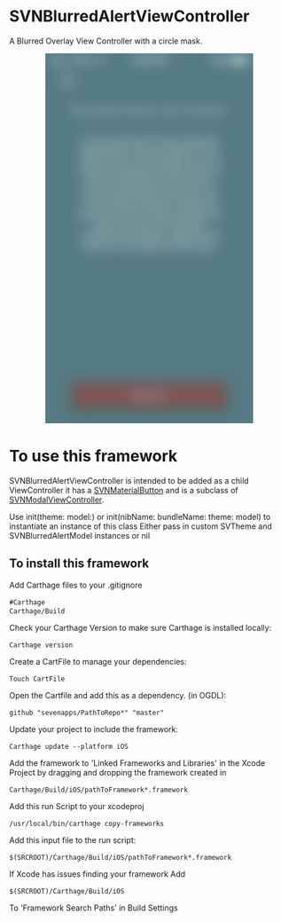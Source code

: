 # SVNBlurredAlertViewController
A Blurred Overlay View Controller with a circle mask.
<p align="center">
  <img src="/images/Rectangle 62.png" alt="SVNBlurredAlertViewController"/>
</p>

# To use this framework
SVNBlurredAlertViewController is intended to be added as a child ViewController it has a
[SVNMaterialButton](https://github.com/sevenapps/SVNMaterialButton) and is a subclass of [SVNModalViewController](https://github.com/sevenapps/SVNModalViewController).

Use init(theme: model:) or init(nibName: bundleName: theme: model) to instantiate an instance of this class
Either pass in custom SVTheme and SVNBlurredAlertModel instances or nil


## To install this framework

Add Carthage files to your .gitignore

    #Carthage
    Carthage/Build

Check your Carthage Version to make sure Carthage is installed locally:

    Carthage version

Create a CartFile to manage your dependencies:

    Touch CartFile

Open the Cartfile and add this as a dependency. (in OGDL):

    github "sevenapps/PathToRepo*" "master"

Update your project to include the framework:

    Carthage update --platform iOS

Add the framework to 'Linked Frameworks and Libraries' in the Xcode Project by dragging and dropping the framework created in

    Carthage/Build/iOS/pathToFramework*.framework

Add this run Script to your xcodeproj

    /usr/local/bin/carthage copy-frameworks

Add this input file to the run script:

    $(SRCROOT)/Carthage/Build/iOS/pathToFramework*.framework

If Xcode has issues finding your framework Add

    $(SRCROOT)/Carthage/Build/iOS

To 'Framework Search Paths' in Build Settings
